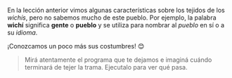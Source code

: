 En la lección anterior vimos algunas características sobre los tejidos de los _wichís_, pero no sabemos mucho de este pueblo. Por ejemplo, la palabra **wichí** significa **gente** o **pueblo** y se utiliza para nombrar al _pueblo_ en sí o a su _idioma_. 

¡Conozcamos un poco más sus costumbres! :blush:

> Mirá atentamente el programa que te dejamos e imaginá cuándo terminará de tejer la trama. Ejecutalo para ver qué pasa.